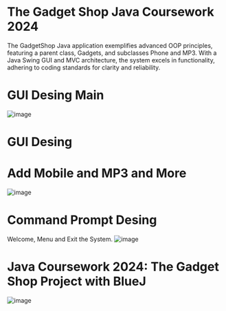 # The Gadget Shop Java Coursework 2024
The GadgetShop Java application exemplifies advanced OOP principles, featuring a parent class, Gadgets, and subclasses Phone and MP3. With a Java Swing GUI and MVC architecture, the system excels in functionality, adhering to coding standards for clarity and reliability.
# GUI Desing Main 
![image](https://github.com/emiliobs/TheGadgetShopJavaCoursework/assets/3122465/d3ea7e9d-b0bf-4498-9178-c7ef60911aa2)
##
# GUI Desing
# Add Mobile and MP3 and More
![image](https://github.com/emiliobs/TheGadgetShopJavaCoursework/assets/3122465/359aac9a-c3c3-4664-ba44-80687d4c43b4)





  ##
 # Command Prompt Desing
  Welcome, Menu and Exit the System.
  ![image](https://github.com/emiliobs/TheGadgetShopJavaCoursework/assets/3122465/b8766540-c9df-42d6-941d-978966cf1239)

 # Java Coursework 2024: The Gadget Shop Project with BlueJ
  
![image](https://github.com/emiliobs/TheGadgetShopJavaCoursework/assets/3122465/6376cf1d-b5fe-4395-b0bc-31d15b3b2290)

















